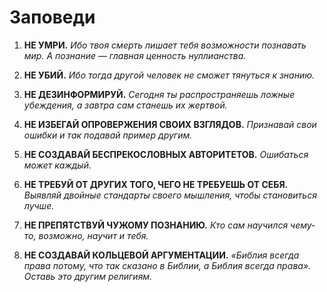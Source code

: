 # Заповеди

1. **НЕ УМРИ.**
    *Ибо твоя смерть лишает тебя возможности познавать мир. А познание — главная ценность нуллианства.*

2. **НЕ УБИЙ.**
    *Ибо тогда другой человек не сможет тянуться к знанию.*

3. **НЕ ДЕЗИНФОРМИРУЙ.**
    *Сегодня ты распространяешь ложные убеждения, а завтра сам станешь их жертвой.*

4. **НЕ ИЗБЕГАЙ ОПРОВЕРЖЕНИЯ СВОИХ ВЗГЛЯДОВ.**
    *Признавай свои ошибки и так подавай пример другим.*

5. **НЕ СОЗДАВАЙ БЕСПРЕКОСЛОВНЫХ АВТОРИТЕТОВ.**
    *Ошибаться может каждый.*

6. **НЕ ТРЕБУЙ ОТ ДРУГИХ ТОГО, ЧЕГО НЕ ТРЕБУЕШЬ ОТ СЕБЯ.**
    *Выявляй двойные стандарты своего мышления, чтобы становиться лучше.*

7. **НЕ ПРЕПЯТСТВУЙ ЧУЖОМУ ПОЗНАНИЮ.**
    *Кто сам научился чему-то, возможно, научит и тебя.*

8. **НЕ СОЗДАВАЙ КОЛЬЦЕВОЙ АРГУМЕНТАЦИИ.**
    *«Библия всегда права потому, что так сказано в Библии, а Библия всегда права». Оставь это другим религиям.*